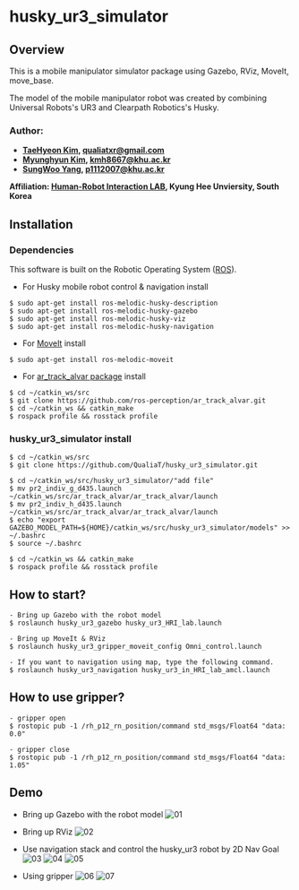 # husky_ur3_simulator

## Overview
This is a mobile manipulator simulator package using Gazebo, RViz, MoveIt, move_base.

The model of the mobile manipulator robot was created by combining Universal Robots's UR3 and Clearpath Robotics's Husky.


### Author:
- **[TaeHyeon Kim](https://github.com/QualiaT), qualiatxr@gmail.com**
- **[Myunghyun Kim](https://github.com/kmh8667), kmh8667@khu.ac.kr**
- **[SungWoo Yang](https://github.com/Sungwwoo), p1112007@khu.ac.kr**

**Affiliation: [Human-Robot Interaction LAB](https://khu-hri.weebly.com), Kyung Hee Unviersity, South Korea**



## Installation

### Dependencies
This software is built on the Robotic Operating System ([ROS](http://wiki.ros.org/ROS/Installation)).

- For Husky mobile robot control & navigation install
```
$ sudo apt-get install ros-melodic-husky-description
$ sudo apt-get install ros-melodic-husky-gazebo
$ sudo apt-get install ros-melodic-husky-viz
$ sudo apt-get install ros-melodic-husky-navigation
```

- For [MoveIt](https://moveit.ros.org/) install
```
$ sudo apt-get install ros-melodic-moveit
```

- For [ar_track_alvar package](https://github.com/ros-perception/ar_track_alvar) install
```
$ cd ~/catkin_ws/src
$ git clone https://github.com/ros-perception/ar_track_alvar.git
$ cd ~/catkin_ws && catkin_make
$ rospack profile && rosstack profile
```

### husky_ur3_simulator install
```
$ cd ~/catkin_ws/src
$ git clone https://github.com/QualiaT/husky_ur3_simulator.git

$ cd ~/catkin_ws/src/husky_ur3_simulator/"add file"
$ mv pr2_indiv_g_d435.launch ~/catkin_ws/src/ar_track_alvar/ar_track_alvar/launch
$ mv pr2_indiv_h_d435.launch ~/catkin_ws/src/ar_track_alvar/ar_track_alvar/launch
$ echo "export GAZEBO_MODEL_PATH=${HOME}/catkin_ws/src/husky_ur3_simulator/models" >> ~/.bashrc
$ source ~/.bashrc

$ cd ~/catkin_ws && catkin_make
$ rospack profile && rosstack profile
```

## How to start?
```
- Bring up Gazebo with the robot model
$ roslaunch husky_ur3_gazebo husky_ur3_HRI_lab.launch

- Bring up MoveIt & RViz
$ roslaunch husky_ur3_gripper_moveit_config Omni_control.launch

- If you want to navigation using map, type the following command.
$ roslaunch husky_ur3_navigation husky_ur3_in_HRI_lab_amcl.launch
```

## How to use gripper?
```
- gripper open
$ rostopic pub -1 /rh_p12_rn_position/command std_msgs/Float64 "data: 0.0"

- gripper close
$ rostopic pub -1 /rh_p12_rn_position/command std_msgs/Float64 "data: 1.05"
```

## Demo
- Bring up Gazebo with the robot model
![01](https://user-images.githubusercontent.com/87522493/126894178-fff15a46-084b-467d-ab79-00342c11b3d9.png)

- Bring up RViz
![02](https://user-images.githubusercontent.com/87522493/126894179-931a6e86-1f23-4c39-a117-6e848778c900.png)

- Use navigation stack and control the husky_ur3 robot by 2D Nav Goal
![03](https://user-images.githubusercontent.com/87522493/126894180-eee58562-234c-4c83-94c1-aa34b27d8c7f.png)
![04](https://user-images.githubusercontent.com/87522493/126894175-82393fef-d536-472d-97c4-1f9745dc5dee.png)
![05](https://user-images.githubusercontent.com/87522493/126894176-69413f38-e58f-4528-adea-48e183a290ef.png)

- Using gripper
![06](https://user-images.githubusercontent.com/87522493/135451260-1c6f8d0a-3add-4038-a1b6-956e9d5c8c1c.png)
![07](https://user-images.githubusercontent.com/87522493/135451273-42ccdfc3-d666-4838-9202-be8769894c86.png)
